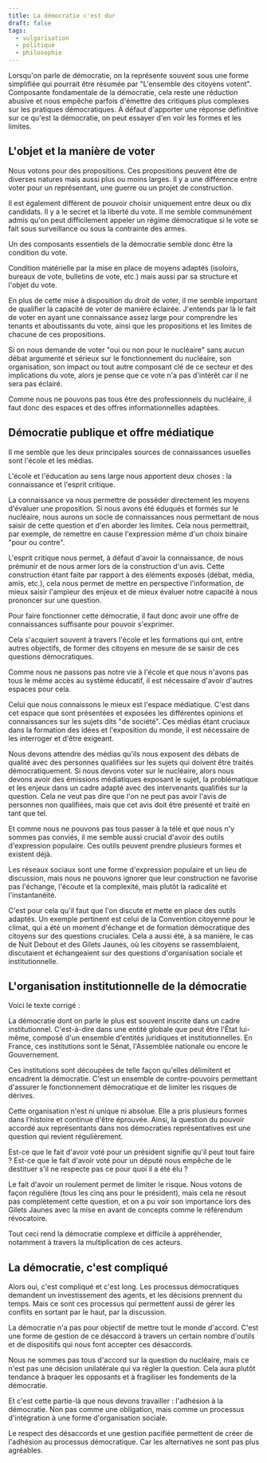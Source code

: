 ```yaml
---
title: La démocratie c'est dur
draft: false
tags:
  - vulgarisation
  - politique
  - philosophie
---
```


Lorsqu'on parle de démocratie, on la représente souvent sous une forme simplifiée qui pourrait être résumée par "L'ensemble des citoyens votent". Composante fondamentale de la démocratie, cela reste une réduction abusive et nous empêche parfois d'émettre des critiques plus complexes sur les pratiques démocratiques. À défaut d'apporter une réponse définitive sur ce qu'est la démocratie, on peut essayer d'en voir les formes et les limites.

## L'objet et la manière de voter

Nous votons pour des propositions. Ces propositions peuvent être de diverses natures mais aussi plus ou moins larges. Il y a une différence entre voter pour un représentant, une guerre ou un projet de construction.

Il est également différent de pouvoir choisir uniquement entre deux ou dix candidats. Il y a le secret et la liberté du vote. Il me semble communément admis qu'on peut difficilement appeler un régime démocratique si le vote se fait sous surveillance ou sous la contrainte des armes.

Un des composants essentiels de la démocratie semble donc être la condition du vote.

Condition matérielle par la mise en place de moyens adaptés (isoloirs, bureaux de vote, bulletins de vote, etc.) mais aussi par sa structure et l'objet du vote.

En plus de cette mise à disposition du droit de voter, il me semble important de qualifier la capacité de voter de manière éclairée. J'entends par là le fait de voter en ayant une connaissance assez large pour comprendre les tenants et aboutissants du vote, ainsi que les propositions et les limites de chacune de ces propositions.

Si on nous demande de voter "oui ou non pour le nucléaire" sans aucun débat argumenté et sérieux sur le fonctionnement du nucléaire, son organisation, son impact ou tout autre composant clé de ce secteur et des implications du vote, alors je pense que ce vote n'a pas d'intérêt car il ne sera pas éclairé.

Comme nous ne pouvons pas tous être des professionnels du nucléaire, il faut donc des espaces et des offres informationnelles adaptées.

## Démocratie publique et offre médiatique

Il me semble que les deux principales sources de connaissances usuelles sont l'école et les médias.

L'école et l'éducation au sens large nous apportent deux choses : la connaissance et l'esprit critique.

La connaissance va nous permettre de posséder directement les moyens d'évaluer une proposition. Si nous avons été éduqués et formés sur le nucléaire, nous aurons un socle de connaissances nous permettant de nous saisir de cette question et d'en aborder les limites. Cela nous permettrait, par exemple, de remettre en cause l'expression même d'un choix binaire "pour ou contre".

L'esprit critique nous permet, à défaut d'avoir la connaissance, de nous prémunir et de nous armer lors de la construction d'un avis. Cette construction étant faite par rapport à des éléments exposés (débat, média, amis, etc.), cela nous permet de mettre en perspective l'information, de mieux saisir l'ampleur des enjeux et de mieux évaluer notre capacité à nous prononcer sur une question.

Pour faire fonctionner cette démocratie, il faut donc avoir une offre de connaissances suffisante pour pouvoir s'exprimer.

Cela s'acquiert souvent à travers l'école et les formations qui ont, entre autres objectifs, de former des citoyens en mesure de se saisir de ces questions démocratiques.

Comme nous ne passons pas notre vie à l'école et que nous n'avons pas tous le même accès au système éducatif, il est nécessaire d'avoir d'autres espaces pour cela.

Celui que nous connaissons le mieux est l'espace médiatique. C'est dans cet espace que sont présentées et exposées les différentes opinions et connaissances sur les sujets dits "de société". Ces médias étant cruciaux dans la formation des idées et l'exposition du monde, il est nécessaire de les interroger et d'être exigeant.

Nous devons attendre des médias qu'ils nous exposent des débats de qualité avec des personnes qualifiées sur les sujets qui doivent être traités démocratiquement. Si nous devons voter sur le nucléaire, alors nous devons avoir des émissions médiatiques exposant le sujet, la problématique et les enjeux dans un cadre adapté avec des intervenants qualifiés sur la question. Cela ne veut pas dire que l'on ne peut pas avoir l'avis de personnes non qualifiées, mais que cet avis doit être présenté et traité en tant que tel.

Et comme nous ne pouvons pas tous passer à la télé et que nous n'y sommes pas conviés, il me semble aussi crucial d'avoir des outils d'expression populaire. Ces outils peuvent prendre plusieurs formes et existent déjà.

Les réseaux sociaux sont une forme d'expression populaire et un lieu de discussion, mais nous ne pouvons ignorer que leur construction ne favorise pas l'échange, l'écoute et la complexité, mais plutôt la radicalité et l'instantanéité.

C'est pour cela qu'il faut que l'on discute et mette en place des outils adaptés. Un exemple pertinent est celui de la Convention citoyenne pour le climat, qui a été un moment d'échange et de formation démocratique des citoyens sur des questions cruciales. Cela a aussi été, à sa manière, le cas de Nuit Debout et des Gilets Jaunes, où les citoyens se rassemblaient, discutaient et échangeaient sur des questions d'organisation sociale et institutionnelle.

## L'organisation institutionnelle de la démocratie

Voici le texte corrigé :

La démocratie dont on parle le plus est souvent inscrite dans un cadre institutionnel. C'est-à-dire dans une entité globale que peut être l'État lui-même, composé d'un ensemble d'entités juridiques et institutionnelles. En France, ces institutions sont le Sénat, l'Assemblée nationale ou encore le Gouvernement.

Ces institutions sont découpées de telle façon qu'elles délimitent et encadrent la démocratie. C'est un ensemble de contre-pouvoirs permettant d'assurer le fonctionnement démocratique et de limiter les risques de dérives.

Cette organisation n'est ni unique ni absolue. Elle a pris plusieurs formes dans l'histoire et continue d'être éprouvée. Ainsi, la question du pouvoir accordé aux représentants dans nos démocraties représentatives est une question qui revient régulièrement.

Est-ce que le fait d'avoir voté pour un président signifie qu'il peut tout faire ? Est-ce que le fait d'avoir voté pour un député nous empêche de le destituer s'il ne respecte pas ce pour quoi il a été élu ?

Le fait d'avoir un roulement permet de limiter le risque. Nous votons de façon régulière (tous les cinq ans pour le président), mais cela ne résout pas complètement cette question, et on a pu voir son importance lors des Gilets Jaunes avec la mise en avant de concepts comme le référendum révocatoire.

Tout ceci rend la démocratie complexe et difficile à appréhender, notamment à travers la multiplication de ces acteurs.

## La démocratie, c'est compliqué

Alors oui, c'est compliqué et c'est long. Les processus démocratiques demandent un investissement des agents, et les décisions prennent du temps. Mais ce sont ces processus qui permettent aussi de gérer les conflits en sortant par le haut, par la discussion.

La démocratie n'a pas pour objectif de mettre tout le monde d'accord. C'est une forme de gestion de ce désaccord à travers un certain nombre d'outils et de dispositifs qui nous font accepter ces désaccords.

Nous ne sommes pas tous d'accord sur la question du nucléaire, mais ce n'est pas une décision unilatérale qui va régler la question. Cela aura plutôt tendance à braquer les opposants et à fragiliser les fondements de la démocratie.

Et c'est cette partie-là que nous devons travailler : l'adhésion à la démocratie. Non pas comme une obligation, mais comme un processus d'intégration à une forme d'organisation sociale.

Le respect des désaccords et une gestion pacifiée permettent de créer de l'adhésion au processus démocratique. Car les alternatives ne sont pas plus agréables.
